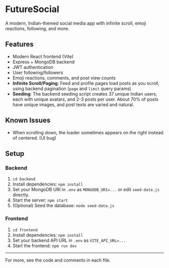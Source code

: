 # FutureSocial

A modern, Indian-themed social media app with infinite scroll, emoji reactions, following, and more.

## Features
- Modern React frontend (Vite)
- Express + MongoDB backend
- JWT authentication
- User following/followers
- Emoji reactions, comments, and post view counts
- **Infinite Scroll/Paging**: Feed and profile pages load posts as you scroll, using backend pagination (`page` and `limit` query params)
- **Seeding**: The backend seeding script creates 37 unique Indian users, each with unique avatars, and 2-3 posts per user. About 70% of posts have unique images, and post texts are varied and natural.

## Known Issues
- When scrolling down, the loader sometimes appears on the right instead of centered. (UI bug)

## Setup
### Backend
1. `cd backend`
2. Install dependencies: `npm install`
3. Set your MongoDB URI in `.env` as `MONGODB_URI=...` or edit `seed-data.js` directly.
4. Start the server: `npm start`
5. (Optional) Seed the database: `node seed-data.js`

### Frontend
1. `cd frontend`
2. Install dependencies: `npm install`
3. Set your backend API URL in `.env` as `VITE_API_URL=...`
4. Start the frontend: `npm run dev`

---
For more, see the code and comments in each file.
